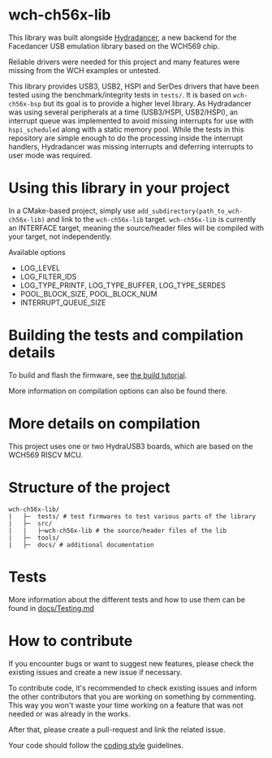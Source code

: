 # wch-ch56x-lib

This library was built alongside [Hydradancer](https://github.com/HydraDancer/hydradancer_fw), a new backend for the Facedancer USB emulation library based on the WCH569 chip.

Reliable drivers were needed for this project and many features were missing from the WCH examples or untested.

This library provides USB3, USB2, HSPI and SerDes drivers that have been tested using the benchmark/integrity tests in `tests/`. It is based on `wch-ch56x-bsp` but its goal is to provide a higher level library. As Hydradancer was using several peripherals at a time (USB3/HSPI, USB2/HSPI), an interrupt queue was implemented to avoid missing interrupts for use with `hspi_scheduled` along with a static memory pool. While the tests in this repository are simple enough to do the processing inside the interrupt handlers, Hydradancer was missing interrupts and deferring interrupts to user mode was required.

# Using this library in your project

In a CMake-based project, simply use `add_subdirectory(path_to_wch-ch56x-lib)` and link to the `wch-ch56x-lib` target. `wch-ch56x-lib` is currently an INTERFACE target, meaning the source/header files will be compiled with your target, not independently.

Available options

* LOG_LEVEL
* LOG_FILTER_IDS
* LOG_TYPE_PRINTF, LOG_TYPE_BUFFER, LOG_TYPE_SERDES
* POOL_BLOCK_SIZE, POOL_BLOCK_NUM
* INTERRUPT_QUEUE_SIZE

# Building the tests and compilation details

To build and flash the firmware, see [the build tutorial](BUILD.md).

More information on compilation options can also be found there.

# More details on compilation

This project uses one or two HydraUSB3 boards, which are based on the WCH569 RISCV MCU.

# Structure of the project

```
wch-ch56x-lib/
|   ├─  tests/ # test firmwares to test various parts of the library
|   ├─  src/
|   |   ├─wch-ch56x-lib # the source/header files of the lib
|   ├─  tools/
|   ├─  docs/ # additional documentation
```

# Tests

More information about the different tests and how to use them can be found in [docs/Testing.md](docs/Testing.md)

# How to contribute

If you encounter bugs or want to suggest new features, please check the existing issues and create a new issue if necessary.

To contribute code, it's recommended to check existing issues and inform the other contributors that you are working on something by commenting. This way you won't waste your time working on a feature that was not needed or was already in the works.

After that, please create a pull-request and link the related issue.

Your code should follow the [coding style](CODING_STYLE.md) guidelines.
